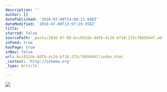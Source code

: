 ```yaml
---
description: ''
author: []
datePublished: '2016-07-08T14:08:13.998Z'
dateModified: '2016-07-08T13:57:29.356Z'
title: ''
starred: false
sourcePath: _posts/2016-07-08-bcc032de-8dfb-4c26-bf18-275cf8058447.md
inFeed: true
hasPage: true
inNav: false
url: bcc032de-8dfb-4c26-bf18-275cf8058447/index.html
_context: 'http://schema.org'
_type: Article

---
```

![](https://the-grid-user-content.s3-us-west-2.amazonaws.com/f823e955-c514-49b1-a203-dd2bdc3ad1e4.jpg)